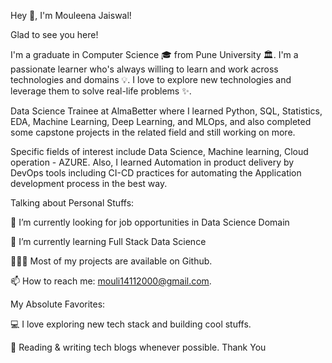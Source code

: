 Hey 👋, I'm Mouleena Jaiswal!

Glad to see you here!

I'm a graduate in Computer Science 🎓 from Pune University 🏛. I'm a passionate learner who's always willing to learn and work across technologies and domains 💡. I love to explore new technologies and leverage them to solve real-life problems ✨.

Data Science Trainee at AlmaBetter where I learned Python, SQL, Statistics, EDA, Machine Learning, Deep Learning, and MLOps, and also completed some capstone projects in the related field and still working on more.

Specific fields of interest include Data Science, Machine learning, Cloud operation - AZURE. Also, I learned Automation in product delivery by DevOps tools including CI-CD practices for automating the Application development process in the best way.

Talking about Personal Stuffs:

🔭 I’m currently looking for job opportunities in Data Science Domain

🌱 I’m currently learning Full Stack Data Science

👨🏻‍💻 Most of my projects are available on Github.

📫 How to reach me: mouli14112000@gmail.com.

My Absolute Favorites:

💻 I love exploring new tech stack and building cool stuffs.

📰 Reading & writing tech blogs whenever possible. Thank You
